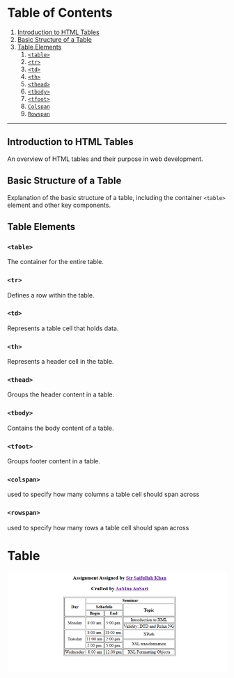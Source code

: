 # Table of Contents

1. [Introduction to HTML Tables](#introduction-to-html-tables)
2. [Basic Structure of a Table](#basic-structure-of-a-table)
3. [Table Elements](#table-elements)
    1. [`<table>`](#table)
    2. [`<tr>`](#tr)
    3. [`<td>`](#td)
    4. [`<th>`](#th)
    5. [`<thead>`](#thead)
    6. [`<tbody>`](#tbody)
    7. [`<tfoot>`](#tfoot)
    8. [`Colspan`](#colspan)
    9. [`Rowspan`](#rowspan)
    

---

## Introduction to HTML Tables
An overview of HTML tables and their purpose in web development.

## Basic Structure of a Table
Explanation of the basic structure of a table, including the container `<table>` element and other key components.

## Table Elements


### `<table>`
The container for the entire table.

### `<tr>`
Defines a row within the table.

### `<td>`
Represents a table cell that holds data.

### `<th>`
Represents a header cell in the table.

### `<thead>`
Groups the header content in a table.

### `<tbody>`
Contains the body content of a table.

### `<tfoot>`
Groups footer content in a table.

### `<colspan>`
used to specify how many columns a table cell should span across

### `<rowspan>`
used to specify how many rows a table cell should span across

# Table
![](/images/table.PNG)

